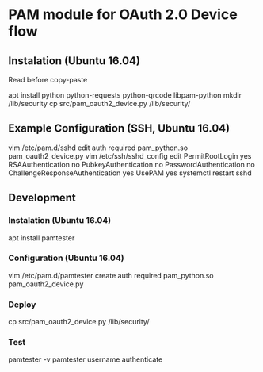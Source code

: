 # PAM module for OAuth 2.0 Device flow 

## Instalation (Ubuntu 16.04)
Read before copy-paste

apt install python python-requests python-qrcode libpam-python
mkdir /lib/security
cp src/pam_oauth2_device.py /lib/security/

## Example Configuration (SSH, Ubuntu 16.04)

vim /etc/pam.d/sshd
edit
    auth required pam_python.so pam_oauth2_device.py
vim /etc/ssh/sshd_config
edit
    PermitRootLogin yes
    RSAAuthentication no
    PubkeyAuthentication no
    PasswordAuthentication no
    ChallengeResponseAuthentication yes
    UsePAM yes
systemctl restart sshd

## Development

### Instalation (Ubuntu 16.04)

apt install pamtester

### Configuration (Ubuntu 16.04)

vim /etc/pam.d/pamtester
create
    auth required pam_python.so pam_oauth2_device.py

### Deploy

cp src/pam_oauth2_device.py /lib/security/

### Test

pamtester -v pamtester username authenticate